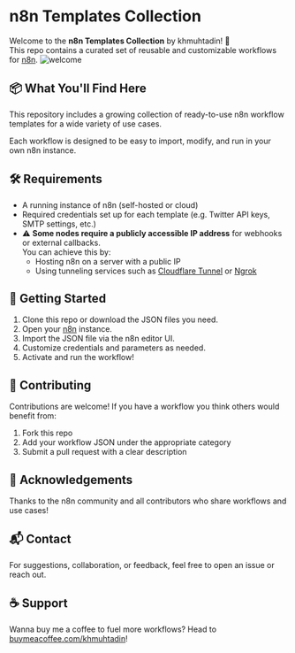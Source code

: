 # n8n Templates Collection

Welcome to the **n8n Templates Collection** by khmuhtadin! 🚀  
This repo contains a curated set of reusable and customizable workflows for [n8n](https://n8n.io/).
![welcome](https://media.licdn.com/dms/image/v2/D4D22AQH0ybL7aa1ZJA/feedshare-shrink_800/B4DZWQcsdXHIAg-/0/1741885196572?e=2147483647&v=beta&t=R-5MWazUixuIKYaNWGNuXFrF6G9cEt9wvh_vc02qd4Y)

## 📦 What You'll Find Here

This repository includes a growing collection of ready-to-use n8n workflow templates for a wide variety of use cases.

Each workflow is designed to be easy to import, modify, and run in your own n8n instance.

## 🛠 Requirements

- A running instance of n8n (self-hosted or cloud)
- Required credentials set up for each template (e.g. Twitter API keys, SMTP settings, etc.)
- ⚠️ **Some nodes require a publicly accessible IP address** for webhooks or external callbacks.  
  You can achieve this by:
  - Hosting n8n on a server with a public IP
  - Using tunneling services such as [Cloudflare Tunnel](https://developers.cloudflare.com/cloudflare-one/connections/connect-apps/) or [Ngrok](https://ngrok.com/)

## 🚀 Getting Started

1. Clone this repo or download the JSON files you need.
2. Open your [n8n](https://n8n.io/) instance.
3. Import the JSON file via the n8n editor UI.
4. Customize credentials and parameters as needed.
5. Activate and run the workflow!

## 🤝 Contributing

Contributions are welcome! If you have a workflow you think others would benefit from:

1. Fork this repo
2. Add your workflow JSON under the appropriate category
3. Submit a pull request with a clear description

## 🙌 Acknowledgements

Thanks to the n8n community and all contributors who share workflows and use cases!

## 📬 Contact

For suggestions, collaboration, or feedback, feel free to open an issue or reach out.

## ☕ Support

Wanna buy me a coffee to fuel more workflows? Head to [buymeacoffee.com/khmuhtadin](https://buymeacoffee.com/khmuhtadin)!
